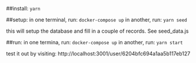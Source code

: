 ##install:
`yarn`

##setup:
in one terminal, run:
`docker-compose up`
in another, run:
`yarn seed`

this will setup the database and fill in a couple of records. See seed_data.js

##run:
in one termina, run:
`docker-compose up`
in another, run:
`yarn start`

test it out by visiting: 
http://localhost:3001/user/6204bfc694a1aa5b117eb127